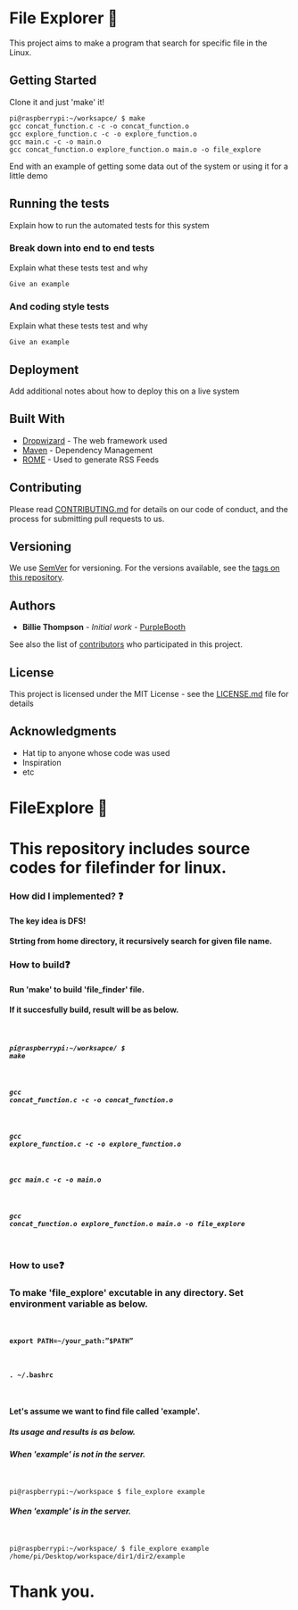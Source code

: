 # File Explorer :mag_right:

This project aims to make a program that search for specific file in the Linux.

## Getting Started

Clone it and just 'make' it!
```
pi@raspberrypi:~/worksapce/ $ make
gcc concat_function.c -c -o concat_function.o
gcc explore_function.c -c -o explore_function.o
gcc main.c -c -o main.o
gcc concat_function.o explore_function.o main.o -o file_explore
```

End with an example of getting some data out of the system or using it for a little demo

## Running the tests

Explain how to run the automated tests for this system

### Break down into end to end tests

Explain what these tests test and why

```
Give an example
```

### And coding style tests

Explain what these tests test and why

```
Give an example
```

## Deployment

Add additional notes about how to deploy this on a live system

## Built With

* [Dropwizard](http://www.dropwizard.io/1.0.2/docs/) - The web framework used
* [Maven](https://maven.apache.org/) - Dependency Management
* [ROME](https://rometools.github.io/rome/) - Used to generate RSS Feeds

## Contributing

Please read [CONTRIBUTING.md](https://gist.github.com/PurpleBooth/b24679402957c63ec426) for details on our code of conduct, and the process for submitting pull requests to us.

## Versioning

We use [SemVer](http://semver.org/) for versioning. For the versions available, see the [tags on this repository](https://github.com/your/project/tags). 

## Authors

* **Billie Thompson** - *Initial work* - [PurpleBooth](https://github.com/PurpleBooth)

See also the list of [contributors](https://github.com/your/project/contributors) who participated in this project.

## License

This project is licensed under the MIT License - see the [LICENSE.md](LICENSE.md) file for details

## Acknowledgments

* Hat tip to anyone whose code was used
* Inspiration
* etc








# FileExplore :mag_right:
# This repository includes source codes for filefinder for linux.

### How did I implemented? :question:
#### The key idea is DFS!
#### Strting from home directory, it recursively search for given file name.











### How to build:question:
#### Run 'make' to build 'file_finder' file.
#### If it succesfully build, result will be as below. 

##### <code>
##### pi@raspberrypi:~/worksapce/ $ make
##### gcc concat_function.c -c -o concat_function.o
##### gcc explore_function.c -c -o explore_function.o
##### gcc main.c -c -o main.o
##### gcc concat_function.o explore_function.o main.o -o file_explore
</code>





### How to use:question:
### To make 'file_explore' excutable in any directory. Set environment variable as below.
#### <code>
#### export PATH=~/your_path:”$PATH”
#### . ~/.bashrc
</code>


#### Let's assume we want to find file called 'example'.
##### Its usage and results is as below.
##### When 'example' is not in the server.
##### <code>
pi@raspberrypi:~/workspace $ file_explore example
</code>


##### When 'example' is in the server.
##### <code> 
pi@raspberrypi:~/workspace/ $ file_explore example
/home/pi/Desktop/workspace/dir1/dir2/example
</code>





# Thank you.
